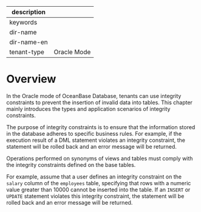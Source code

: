 |description||
|---|---|
|keywords||
|dir-name||
|dir-name-en||
|tenant-type|Oracle Mode|

# Overview

In the Oracle mode of OceanBase Database, tenants can use integrity constraints to prevent the insertion of invalid data into tables. This chapter mainly introduces the types and application scenarios of integrity constraints.

The purpose of integrity constraints is to ensure that the information stored in the database adheres to specific business rules. For example, if the execution result of a DML statement violates an integrity constraint, the statement will be rolled back and an error message will be returned.

Operations performed on synonyms of views and tables must comply with the integrity constraints defined on the base tables. 

For example, assume that a user defines an integrity constraint on the `salary` column of the `employees` table, specifying that rows with a numeric value greater than 10000 cannot be inserted into the table. If an `INSERT` or `UPDATE` statement violates this integrity constraint, the statement will be rolled back and an error message will be returned.

